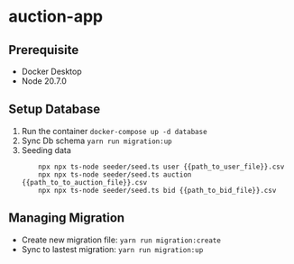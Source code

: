 # auction-app

## Prerequisite

- Docker Desktop
- Node 20.7.0

## Setup Database

1. Run the container `docker-compose up -d database`
2. Sync Db schema `yarn run migration:up`
3. Seeding data
    ```
        npx npx ts-node seeder/seed.ts user {{path_to_user_file}}.csv
        npx npx ts-node seeder/seed.ts auction {{path_to_to_auction_file}}.csv
        npx npx ts-node seeder/seed.ts bid {{path_to_bid_file}}.csv
    ```


## Managing Migration

- Create new migration file: `yarn run migration:create`
- Sync to lastest migration: `yarn run migration:up`
